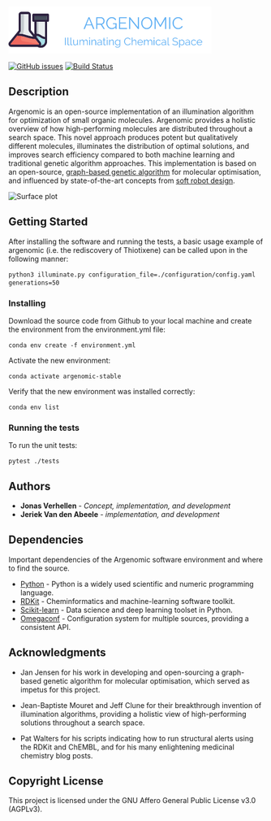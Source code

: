 ![Logo](/data/figures/logo.png "Logo")

[![GitHub issues](https://img.shields.io/github/issues/Jonas-Verhellen/argenomic)](https://github.com/Jonas-Verhellen/argenomic/issues)
[![Build Status](https://travis-ci.com/Jonas-Verhellen/argenomic.svg?branch=master)](https://travis-ci.com/Jonas-Verhellen/argenomic)

## Description

Argenomic is an open-source implementation of an illumination algorithm for optimization of small organic molecules. Argenomic provides a holistic overview of how high-performing molecules are distributed throughout a search space. This novel approach produces potent but qualitatively different molecules, illuminates the distribution of optimal solutions, and improves search efficiency compared to both machine learning and traditional genetic algorithm approaches. This implementation is based on an open-source, [graph-based genetic algorithm](https://github.com/jensengroup/GB-GA) for molecular optimisation, and influenced by state-of-the-art concepts from [soft robot design](https://github.com/resibots/pymap_elites).

![Surface plot](/data/figures/surface_final.png "Surface plot")

## Getting Started

After installing the software and running the tests, a basic usage example of argenomic (i.e. the rediscovery of Thiotixene) can be called upon in the following manner:
```
python3 illuminate.py configuration_file=./configuration/config.yaml generations=50
```

### Installing

Download the source code from Github to your local machine and create the environment from the environment.yml file:
```
conda env create -f environment.yml
```
Activate the new environment:
```
conda activate argenomic-stable
```
Verify that the new environment was installed correctly:
```
conda env list
```

### Running the tests

To run the unit tests:

```
pytest ./tests
```

## Authors

* **Jonas Verhellen** - *Concept, implementation, and development*
* **Jeriek Van den Abeele** - *implementation, and development*

## Dependencies

Important dependencies of the Argenomic software environment and where to find the source.

* [Python](https://www.python.org/) - Python is a widely used scientific and numeric programming language.
* [RDKit](https://github.com/rdkit/rdkit) - Cheminformatics and machine-learning software toolkit.
* [Scikit-learn](https://github.com/scikit-learn/scikit-learn) - Data science and deep learning toolset in Python.
* [Omegaconf](https://github.com/omry/omegaconf) - Configuration system for multiple sources, providing a consistent API.

## Acknowledgments

* Jan Jensen for his work in developing and open-sourcing a graph-based genetic algorithm for molecular optimisation, which served as impetus for this project.

* Jean-Baptiste Mouret and Jeff Clune for their breakthrough invention of illumination algorithms, providing a holistic view of high-performing solutions throughout a search space.  

* Pat Walters for his scripts indicating how to run structural alerts using the RDKit and ChEMBL, and for his many enlightening medicinal chemistry blog posts.

## Copyright License

This project is licensed under the GNU Affero General Public License v3.0 (AGPLv3).
